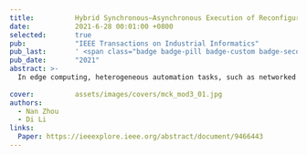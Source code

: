 ```yaml
---
title:          Hybrid Synchronous–Asynchronous Execution of Reconfigurable PLC Programs in Edge Computing
date:           2021-6-28 00:01:00 +0800
selected:       true
pub:            "IEEE Transactions on Industrial Informatics"
pub_last:       ' <span class="badge badge-pill badge-custom badge-secondary">Journal</span>'
pub_date:       "2021"
abstract: >-
  In edge computing, heterogeneous automation tasks, such as networked motion control and reconfiguration management, have diverse weights on determinism and flexibility. Such heterogeneities escalate the demands on the runtime environments (RTEs) of programmable logic controllers to provide the best-suited rather than one-size-fits-all execution policies for reconfigurable programs. This article presents the proposal and implementation of a novel IEC 61499-based RTE capable of offering hybrid synchronous and asynchronous execution models for function block (FB) based programs. We also construct a runtime reconfigurable FB-type repository by realizing a just-in-time FB-type definitions compiler in the RTE. Finally, we evaluate and compare the proposed RTE and state-of-the-art works by running a set of synthetic benchmark programs and a realistic networked motion control kernel and application. Experiment results from the benchmark programs have shown a maximal 40% faster execution speed in our RTE. Furthermore, our RTE can ensure fewer jitters during distributed motion control with a 1-ms cycle time on a realistic motion control testbed.
  
cover:          assets/images/covers/mck_mod3_01.jpg
authors:
  - Nan Zhou
  - Di Li
links:
  Paper: https://ieeexplore.ieee.org/abstract/document/9466443
---
```

